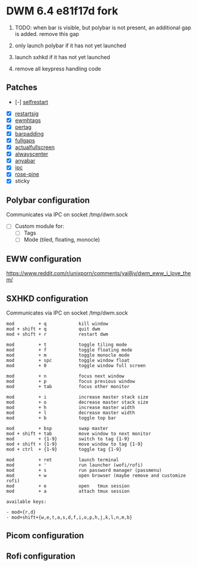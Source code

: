 # DWM 6.4 e81f17d fork

1. TODO: when bar is visible, but polybar is not present, an additional gap is
added. remove this gap

2. only launch polybar if it has not yet launched
3. launch sxhkd if it has not yet launched
4. remove all keypress handling code


## Patches
- [-] [selfrestart](https://dwm.suckless.org/patches/selfrestart/dwm-r1615-selfrestart.diff)
- [x] [restartsig](https://dwm.suckless.org/patches/restartsig/dwm-restartsig-20180523-6.2.diff)
- [x] [ewmhtags](https://dwm.suckless.org/patches/ewmhtags/dwm-ewmhtags-6.2.diff)
- [x] [pertag](https://dwm.suckless.org/patches/pertag/dwm-pertag-20200914-61bb8b2.diff)
- [x] [barpadding](https://dwm.suckless.org/patches/barpadding/dwm-barpadding-20211020-a786211.diff)
- [x] [fullgaps](https://dwm.suckless.org/patches/fullgaps/dwm-fullgaps-6.4.diff)
- [x] [actualfullscreen](https://dwm.suckless.org/patches/actualfullscreen/dwm-actualfullscreen-20211013-cb3f58a.diff)
- [x] [alwayscenter](https://dwm.suckless.org/patches/alwayscenter/dwm-alwayscenter-20200625-f04cac6.diff)
- [x] [anyabar](https://dwm.suckless.org/patches/anybar/dwm-anybar-20200810-bb2e722.diff)
- [x] [ipc](https://dwm.suckless.org/patches/ipc/dwm-ipc-20201106-f04cac6.diff)
- [x] [rose-pine](https://raw.githubusercontent.com/motolla/dwm-rose/main/colors/rose-pine.h)
- [x] sticky

## Polybar configuration

Communicates via IPC on socket /tmp/dwm.sock

- [ ] Custom module for:
  + [ ] Tags
  + [ ] Mode (tiled, floating, monocle)

## EWW configuration

https://www.reddit.com/r/unixporn/comments/yai8jv/dwm_eww_i_love_them/

## SXHKD configuration

Communicates via IPC on socket /tmp/dwm.sock

```
mod         + q            kill window
mod + shift + q            quit dwm
mod + shift + r            restart dwm

mod         + t            toggle tiling mode
mod         + f            toggle floating mode
mod         + m            toggle monocle mode
mod         + spc          toggle window float
mod         + 0            toggle window full screen

mod         + n            focus next window
mod         + p            focus previous window
mod         + tab          focus other monitor

mod         + i            increase master stack size
mod         + o            decrease master stack size
mod         + h            increase master width
mod         + l            decrease master width
mod         + b            toggle top bar

mod         + bsp          swap master
mod + shift + tab          move window to next monitor
mod         + {1-9}        switch to tag {1-9}
mod + shift + {1-9}        move window to tag {1-9}
mod + ctrl  + {1-9}        toggle tag {1-9}

mod         + ret          launch terminal
mod         + '            run launcher (wofi/rofi)
mod         + s            run password manager (passmenu)
mod         + w            open browser (maybe remove and customize rofi)
mod         + e            open   tmux session
mod         + a            attach tmux session

available keys:

- mod+{r,d}
- mod+shift+{w,e,t,a,s,d,f,i,o,p,h,j,k,l,n,m,b}
```

## Picom configuration

## Rofi configuration

